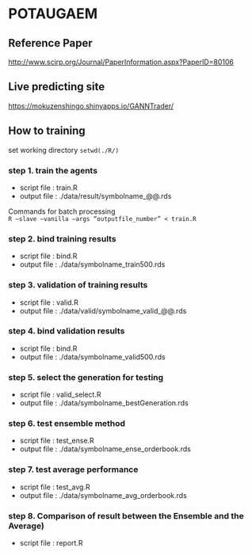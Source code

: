 # POTAUGAEM

## Reference Paper
http://www.scirp.org/Journal/PaperInformation.aspx?PaperID=80106

##  Live predicting site
https://mokuzenshingo.shinyapps.io/GANNTrader/

## How to training

set working directory
``` setwd(./R/) ```

### step 1. train the agents

* script file : train.R
* output file : ./data/result/symbolname_@@.rds

Commands for batch processing  
``` R —slave —vanilla —args “outputfile_number” < train.R ``` 

### step 2. bind training results

* script file : bind.R
* output file : ./data/symbolname_train500.rds

### step 3. validation of training results

* script file : valid.R
* output file : ./data/valid/symbolname_valid_@@.rds

### step 4. bind validation results

* script file : bind.R
* output file : ./data/symbolname_valid500.rds

### step 5. select the generation for testing

* script file : valid_select.R
* output file : ./data/symbolname_bestGeneration.rds

### step 6. test ensemble method

* script file : test_ense.R
* output file : ./data/symbolname_ense_orderbook.rds

### step 7. test average performance

* script file : test_avg.R
* output file : ./data/symbolname_avg_orderbook.rds

### step 8. Comparison of result between the Ensemble and the Average)

* script file : report.R






